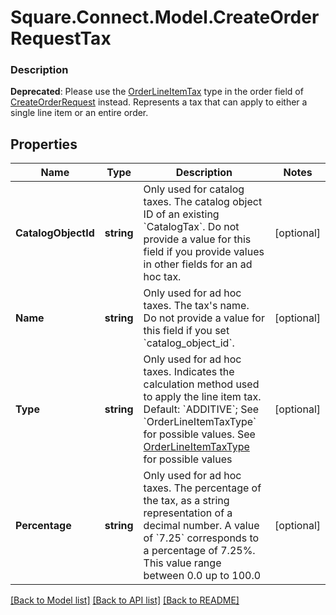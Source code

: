 # Square.Connect.Model.CreateOrderRequestTax

### Description

__Deprecated__: Please use the [OrderLineItemTax](#type-orderlineitemtax) type in the order field of [CreateOrderRequest](#type-createorderrequest) instead.  Represents a tax that can apply to either a single line item or an entire order.

## Properties

Name | Type | Description | Notes
------------ | ------------- | ------------- | -------------
**CatalogObjectId** | **string** | Only used for catalog taxes. The catalog object ID of an existing &#x60;CatalogTax&#x60;.  Do not provide a value for this field if you provide values in other fields for an ad hoc tax. | [optional] 
**Name** | **string** | Only used for ad hoc taxes. The tax&#39;s name.  Do not provide a value for this field if you set &#x60;catalog_object_id&#x60;. | [optional] 
**Type** | **string** | Only used for ad hoc taxes. Indicates the calculation method used to apply the line item tax.  Default: &#x60;ADDITIVE&#x60;; See &#x60;OrderLineItemTaxType&#x60; for possible values. See [OrderLineItemTaxType](#type-orderlineitemtaxtype) for possible values | [optional] 
**Percentage** | **string** | Only used for ad hoc taxes. The percentage of the tax, as a string representation of a decimal number.  A value of &#x60;7.25&#x60; corresponds to a percentage of 7.25%. This value range between 0.0 up to 100.0 | [optional] 



[[Back to Model list]](../README.md#documentation-for-models) [[Back to API list]](../README.md#documentation-for-api-endpoints) [[Back to README]](../README.md)

